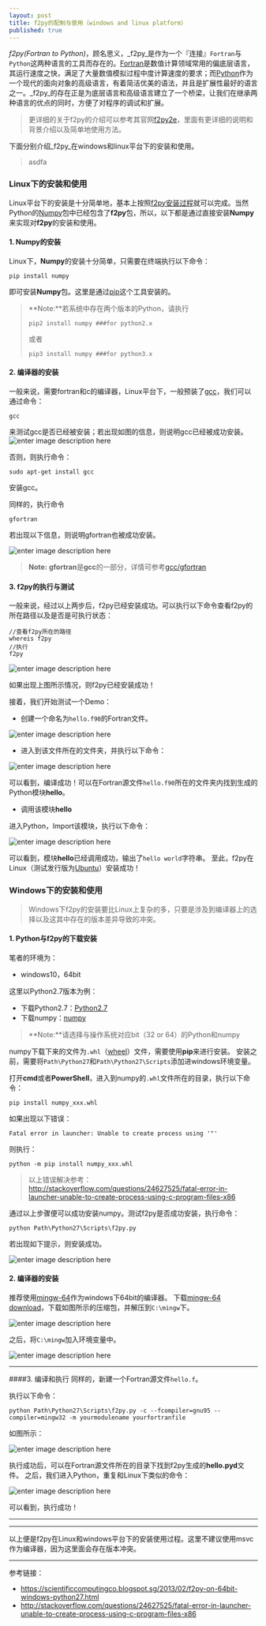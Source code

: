 ```yaml
---
layout: post
title: f2py的配制与使用（windows and linux platform）
published: true
---
```


_f2py(Fortran to Python)_，顾名思义，_f2py_是作为一个『连接』`Fortran`与`Python`这两种语言的工具而存在的。[Fortran](https://www.fortran.com/)是数值计算领域常用的偏底层语言，其运行速度之快，满足了大量数值模拟过程中度计算速度的要求；而[Python](https://www.python.org/)作为一个现代的面向对象的高级语言，有着简洁优美的语法，并且是扩展性最好的语言之一。_f2py_的存在正是为底层语言和高级语言建立了一个桥梁，让我们在继承两种语言的优点的同时，方便了对程序的调试和扩展。

> 更详细的关于f2py的介绍可以参考其官网[f2py2e](https://sysbio.ioc.ee/projects/f2py2e/)，里面有更详细的说明和背景介绍以及简单地使用方法。

下面分别介绍_f2py_在windows和linux平台下的安装和使用。
> asdfa



### Linux下的安装和使用

Linux平台下的安装是十分简单地，基本上按照[f2py安装过程](https://sysbio.ioc.ee/projects/f2py2e/#download)就可以完成。当然Python的[Numpy](http://www.numpy.org/)包中已经包含了**f2py**包，所以，以下都是通过直接安装**Numpy**来实现对**f2py**的安装和使用。

#### 1.  **Numpy**的安装

Linux下，**Numpy**的安装十分简单，只需要在终端执行以下命令：

```
pip install numpy
```

即可安装**Numpy**包。这里是通过[pip](https://pypi.python.org/pypi/pip)这个工具安装的。

> **Note:**若系统中存在两个版本的Python，请执行
>
>  ```
>  pip2 install numpy ###for python2.x
>  ```
>
> 或者
>
> `pip3 install numpy ###for python3.x`
>

#### 2.  **编译器**的安装

 一般来说，需要fortran和c的编译器，Linux平台下，一般预装了[gcc](https://gcc.gnu.org/)，我们可以通过命令：

`gcc`

来测试gcc是否已经被安装；若出现如图的信息，则说明gcc已经被成功安装。
![enter image description here](https://www.hedilict.com/images/2017-03-02-测试gcc.png)

否则，则执行命令：

    sudo apt-get install gcc

安装gcc。

同样的，执行命令

    gfortran

若出现以下信息，则说明gfortran也被成功安装。

![enter image description here](https://lh3.googleusercontent.com/C6pCZJ-4bpKBZDbfcWyVyd6eh4TcQMJpHkVtqP9Mg9cm59l8-Wtu0zI_9xHY7TNs_ujoSx2c=s0 "2017-03-02 16-12-11屏幕截图.png")

> **Note:** **gfortran**是**gcc**的一部分，详情可参考[gcc/gfortran](https://gcc.gnu.org/fortran/)


#### 3. f2py的执行与测试

一般来说，经过以上两步后，f2py已经安装成功。可以执行以下命令查看f2py的所在路径以及是否是可执行状态：

    //查看f2py所在的路径
    whereis f2py
    //执行
    f2py
![enter image description here](https://lh3.googleusercontent.com/-ngDJpC9NTFc/WLgemdSstSI/AAAAAAAAAKU/lIkDQiK6KogUdfGuY5S4t_-O_Lr1z3V7ACLcB/s0/2017-03-02+21-15-01%25E5%25B1%258F%25E5%25B9%2595%25E6%2588%25AA%25E5%259B%25BE.png "2017-03-02 21-15-01屏幕截图.png")

如果出现上图所示情况，则f2py已经安装成功！

接着，我们开始测试一个Demo：

- 创建一个命名为`hello.f90`的Fortran文件。

![enter image description here](https://lh3.googleusercontent.com/-E8TzqyEfR88/WLgfv1BVp0I/AAAAAAAAAKg/9qu08a1wTdEjeX75ZLWVFPjByT5gAJXbwCLcB/s0/2017-03-02+21-34-42%25E5%25B1%258F%25E5%25B9%2595%25E6%2588%25AA%25E5%259B%25BE.png "2017-03-02 21-34-42屏幕截图.png")

- 进入到该文件所在的文件夹，并执行以下命令：

![enter image description here](https://lh3.googleusercontent.com/-AHUZttcTioo/WLghGjBdy-I/AAAAAAAAALA/EC9ytYQzwnQX3zK_Z17z_tV9efg8C_LXgCLcB/s0/2017-03-02+21-38-16%25E5%25B1%258F%25E5%25B9%2595%25E6%2588%25AA%25E5%259B%25BE.png "2017-03-02 21-38-16屏幕截图.png")

可以看到，编译成功！可以在Fortran源文件`hello.f90`所在的文件夹内找到生成的Python模块**hello**。

- 调用该模块**hello**

进入Python，Import该模块，执行以下命令：

![enter image description here](https://lh3.googleusercontent.com/E-MgvIkrgZlKBOfqsvBW580OmNWr1PEqVVIX8gdxUYKLMpN0pmUSdHA6N1jEHqzsNP6-9OFn=s0 "2017-03-02 21-39-03屏幕截图.png")

可以看到，模块**hello**已经调用成功，输出了`hello world`字符串。
至此，f2py在Linux（测试发行版为[Ubuntu](https://www.ubuntu.com/)）安装成功！

### Windows下的安装和使用

> Windows下f2py的安装要比Linux上复杂的多，只要是涉及到编译器上的选择以及这其中存在的版本差异导致的冲突。

####  1. Python与f2py的下载安装

笔者的环境为：

- windows10，64bit

这里以Python2.7版本为例：

- 下载Python2.7：[Python2.7](http://www.python.org/getit/)
- 下载numpy：[numpy](http://www.lfd.uci.edu/~gohlke/pythonlibs/#numpy)
 >**Note:**请选择与操作系统对应bit（32 or 64）的Python和numpy

 numpy下载下来的文件为`.whl`（[wheel](http://pythonwheels.com/)）文件，需要使用**pip**来进行安装。
 安装之前，需要将`Path\Python27`和`Path\Python27\Scripts`添加进windows环境变量。

打开**cmd**或者**PowerShell**，进入到numpy的`.whl`文件所在的目录，执行以下命令：

    pip install numpy_xxx.whl
如果出现以下错误：

    Fatal error in launcher: Unable to create process using '"'
则执行：

    python -m pip install numpy_xxx.whl

> 以上错误解决参考：http://stackoverflow.com/questions/24627525/fatal-error-in-launcher-unable-to-create-process-using-c-program-files-x86

通过以上步骤便可以成功安装numpy。测试f2py是否成功安装，执行命令：

    python Path\Python27\Scripts\f2py.py

若出现如下提示，则安装成功。

![enter image description here](https://lh3.googleusercontent.com/-lgNlvnN08wM/WLgqmPqAXQI/AAAAAAAAAL8/Sz1_iquxxo0NGHywENClsAw7UUtDzYruQCLcB/s0/YE%2529%255DWM%2524F0H%255DY%255BCR%2560IOU%2528RK1.png "YE&#41;]WM$F0H]Y[CR`IOU&#40;RK1.png")

 

#### 2. **编译器**的安装
推荐使用[mingw-64](http://www.mingw-w64.org/doku.php)作为windows下64bit的编译器。
下载[mingw-64 download](https://sourceforge.net/projects/mingw-w64/)，下载如图所示的压缩包，并解压到`C:\mingw`下。

![enter image description here](https://lh3.googleusercontent.com/-6cQSrXGQgzc/WLgsb6Jj8YI/AAAAAAAAAMQ/-irqlckyemIINOYJs59n3Ds5xrqQgkdAwCLcB/s0/%2560_%255D7QYDGR%25253TO6YJ%257BZ0PD%255BQ.png "`_]7QYDGR%3TO6YJ{Z0PD[Q.png")

之后，将`C:\mingw`加入环境变量中。

![enter image description here](https://lh3.googleusercontent.com/-23SQIX1nKg4/WLgs7fQfgwI/AAAAAAAAAMg/gFblVtDzBt0SZNuMwIqMn29VNiGUwd0_QCLcB/s0/0QNXB%2525%257D%2524E%2528WSX1%257DHYBC%2529%255B%255DD.png "0QNXB%}$E&#40;WSX1}HYBC&#41;[]D.png")

----------


####3. 编译和执行
同样的，新建一个Fortran源文件`hello.f`。

执行以下命令：

    python Path\Python27\Scripts\f2py.py -c --fcompiler=gnu95 --compiler=mingw32 -m yourmodulename yourfortranfile

如图所示：

![enter image description here](https://lh3.googleusercontent.com/-d2GwB1ad3Cc/WLguuus188I/AAAAAAAAAM8/Wx-z2em_KmMoqUp6D1-KwTlk1NBP3AbzwCLcB/s0/I3HJ6VLJ%255D%255DEUO8TTJAMZH2P.png "I3HJ6VLJ]]EUO8TTJAMZH2P.png")

执行成功后，可以在Fortran源文件所在的目录下找到f2py生成的**hello.pyd**文件。
之后，我们进入Python，重复和Linux下类似的命令：

![enter image description here](https://lh3.googleusercontent.com/-W8QxWaYn8Z8/WLgvW3OMvlI/AAAAAAAAANM/wJniHgl3asMnZtHZ5Vs0GNfilJleCkW5ACLcB/s0/V%2540%257DH%2525%255B9RNQZCIXA%2528CTM5I%25241.png "V@}H%[9RNQZCIXA&#40;CTM5I$1.png")

可以看到，执行成功！

----------

----------
以上便是f2py在Linux和windows平台下的安装使用过程。这里不建议使用msvc作为编译器，因为这里面会存在版本冲突。

----------
参考链接：

- https://scientificcomputingco.blogspot.sg/2013/02/f2py-on-64bit-windows-python27.html
- http://stackoverflow.com/questions/24627525/fatal-error-in-launcher-unable-to-create-process-using-c-program-files-x86
